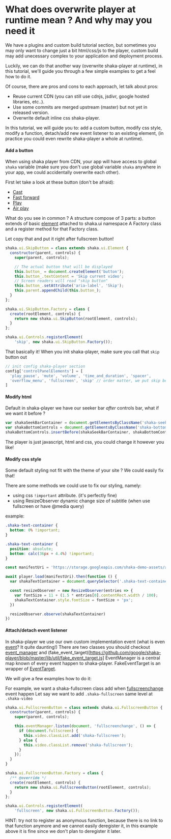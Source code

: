 # What does overwrite player at runtime mean ? And why may you need it

We have a plugins and custom build tutorial section, but sometimes you may only want
to change just a bit html/css/js to the player,
custom build may add unecessary complex to your application and deployment process.

Luckily, we can do that another way (overwrite shaka-player at runtime),
in this tutorial, we'll guide you through a few simple examples to get a feel how to do it.

Of course, there are pros and cons to each approach, let talk about pros:
- Reuse current CDN (you can still use cdnjs, jsdivr, google hosted libraries, etc..).
- Use some commits are merged upstream (master) but not yet in released version.
- Overwrite default inline css shaka-player.

In this tutorial, we will guide you to: add a custom button, modify css style,
modify a function, detach/add new event listener to an existing element,
(in practice you could even rewrite shaka-player a whole at runtime).

#### Add a button
When using shaka player from CDN, your app will have access to global `shaka` variable
(make sure you don't use global variable `shaka` anywhere in your app,
we could accidentally overwrite each other).

First let take a look at these button (don't be afraid):
- [Cast](https://github.com/google/shaka-player/blob/master/ui/cast_button.js)
- [Fast forward](https://github.com/google/shaka-player/blob/master/ui/fast_forward_button.js)
- [Play](https://github.com/google/shaka-player/blob/master/ui/play_button.js)
- [Air play](https://github.com/google/shaka-player/blob/master/ui/airplay_button.js)

What do you see in common ?
A structure compose of 3 parts: a button extends of basic [element](https://github.com/google/shaka-player/blob/master/ui/element.js) attached to shaka.ui namespace
A Factory class and a register method for that Factory class.

Let copy that and put it right after fullscreen button!

```js
shaka.ui.SkipButton = class extends shaka.ui.Element {
  constructor(parent, controls) {
    super(parent, controls);

    // The actual button that will be displayed
    this.button_ = document.createElement('button');
    this.button_.textContent = 'Skip current video';
    // Screen readers will read "skip button"
    this.button_.setAttribute('aria-label', 'Skip');
    this.parent.appendChild(this.button_);
  }
};

shaka.ui.SkipButton.Factory = class {
  create(rootElement, controls) {
    return new shaka.ui.SkipButton(rootElement, controls);
  }
};

shaka.ui.Controls.registerElement(
    'skip', new shaka.ui.SkipButton.Factory());
```

That basically it! When you init shaka-player, make sure you call that `skip` button out

```js
// init config shaka-player section
config['controlPanelElements'] = [
  'play_pause', 'mute', 'volume', 'time_and_duration', 'spacer',
  'overflow_menu', 'fullscreen', 'skip' // order matter, we put skip behind fullscreen
]
```

#### Modify html
Default in shaka-player we have our seeker bar *after* controls bar, what if we want it before ?

```js
var shakaSeekBarContainer = document.getElementsByClassName('shaka-seek-bar-container')[0]
var shakaBottomControls = document.getElementsByClassName('shaka-bottom-controls')[0]
shakaBottomControls.insertBefore(shakaSeekBarContainer, shakaBottomControls.firstChild)
```

The player is just javascript, html and css, you could change it however you like!


#### Modify css style
Some default styling not fit with the theme of your site ? We could easily fix that!

There are some methods we could use to fix our styling, namely:
- using css `!important` attribute. (it's perfectly fine)
- using ResizeObserver dynamic change size of subtitle (when use fullscreen or have @media query)

example:
```css
.shaka-text-container {
  bottom: 0% !important;
}

.shaka-text-container {
  position: absolute;
  bottom: calc(36px + 4.4%) !important;
}
```

```js
const manifestUri = 'https://storage.googleapis.com/shaka-demo-assets/angel-one/dash.mpd';

await player.load(manifestUri).then(function () {
  var shakaTextContainer = document.querySelector('.shaka-text-container')

  const resizeObserver = new ResizeObserver(entries => {
    var fontSize = 11 + (1.5 * entries[0].contentRect.width / 100);
    shakaTextContainer.style.fontSize = fontSize + 'px';
  })

  resizeObserver.observe(shakaTextContainer)
})
```

#### Attach/detach event listener
In shaka-player we use our own custom implementation event (what is even [event](https://developer.mozilla.org/en-US/docs/Learn/JavaScript/Building_blocks/Events)? It quite daunting!)
There are two classes you should checkout [event_manager](https://github.com/google/shaka-player/blob/master/lib/util/event_manager.js) and (fake_event_target)[https://github.com/google/shaka-player/blob/master/lib/util/fake_event_target.js]
EventManager is a central map known of every event happen to shaka-player.
FakeEventTarget is an wrapper of [EventTarget](https://developer.mozilla.org/en-US/docs/Web/API/EventTarget).

We will give a few examples how to do it:

For example, we want a shaka-fullscreen class add when [fullscreenchange](https://developer.mozilla.org/en-US/docs/Web/API/Document/fullscreenchange_event) event happen
Let say we want to add `.shaka-fullscreen` same level at `.shaka-video`

```js
shaka.ui.FullscreenButton = class extends shaka.ui.FullscreenButton {
  constructor(parent, controls) {
    super(parent, controls);

    this.eventManager.listen(document, 'fullscreenchange', () => {
      if (document.fullscreen) {
        this.video.classList.add('shaka-fullscreen');
      } else {
        this.video.classList.remove('shaka-fullscreen');
      }
    });
  }
}

shaka.ui.FullscreenButton.Factory = class {
  /** @override */
  create(rootElement, controls) {
    return new shaka.ui.FullscreenButton(rootElement, controls);
  }
};

shaka.ui.Controls.registerElement(
    'fullscreen', new shaka.ui.FullscreenButton.Factory());
```

HINT: try not to register as anonymous function, because there is no link to that function anymore
and we cannot easily deregister it, in this example above it is fine since we don't plan to deregister it later.
